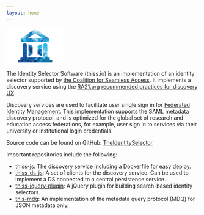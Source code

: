 ```yaml
---
layout: home
---
```


![Coalition for Seamless Access Logo](/assets/img/RA21-New-Blue.png)

The Identity Selector Software (thiss.io) is an implementation of an identity selector supported by [the Coalition for Seamless Access](https://seamlessaccess.org/). It implements a discovery service using the [RA21.org](https://ra21.org) [recommended practices for discovery UX](https://groups.niso.org/apps/group_public/download.php/21376/NISO_RP-27-2019_RA21_Identity_Discovery_and_Persistence-public_comment.pdf).

Discovery services are used to facilitate user single sign in for [Federated Identity Management](https://en.wikipedia.org/wiki/Federated_identity). This implementation supports the SAML metadata discovery protocol, and is optimized for the global set of research and education access federations, for example, user sign in to services via their university or institutional login credentials. 

Source code can be found on GitHub:
[TheIdentitySelector](https://github.com/TheIdentitySelector/)

Important repositories include the following:

* [thiss-js](https://github.com/TheIdentitySelector/thiss-js): The discovery service including a Dockerfile for easy deploy.
* [thiss-ds-js](https://github.com/TheIdentitySelector/thiss-ds-js): A set of clients for the discovery service. Can be used to implement a DS connected to a central persistence service.
* [thiss-jquery-plugin](https://github.com/TheIdentitySelector/thiss-jquery-plugin): A jQuery plugin for building search-based identity selectors.
* [this-mdq](https://github.com/TheIdentitySelector/thiss-mdq): An implementation of the metadata query protocol (MDQ) for JSON metadata only. 
